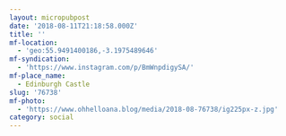 ```yaml
---
layout: micropubpost
date: '2018-08-11T21:18:58.000Z'
title: ''
mf-location:
  - 'geo:55.9491400186,-3.1975489646'
mf-syndication:
  - 'https://www.instagram.com/p/BmWnpdigySA/'
mf-place_name:
  - Edinburgh Castle
slug: '76738'
mf-photo:
  - 'https://www.ohhelloana.blog/media/2018-08-76738/ig225px-z.jpg'
category: social
---
```

